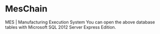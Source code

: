 # MesChain
MES | Manufacturing Execution System
You can open the above database tables with Microsoft SQL 2012 Server Express Edition.
